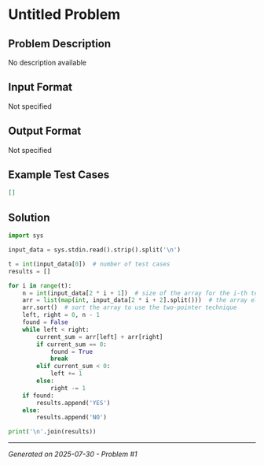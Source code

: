 # Untitled Problem

## Problem Description
No description available

## Input Format
Not specified

## Output Format
Not specified

## Example Test Cases
```json
[]
```

## Solution
```python
import sys

input_data = sys.stdin.read().strip().split('\n')

t = int(input_data[0])  # number of test cases
results = []

for i in range(t):
    n = int(input_data[2 * i + 1])  # size of the array for the i-th test case
    arr = list(map(int, input_data[2 * i + 2].split()))  # the array elements
    arr.sort()  # sort the array to use the two-pointer technique
    left, right = 0, n - 1
    found = False
    while left < right:
        current_sum = arr[left] + arr[right]
        if current_sum == 0:
            found = True
            break
        elif current_sum < 0:
            left += 1
        else:
            right -= 1
    if found:
        results.append('YES')
    else:
        results.append('NO')

print('\n'.join(results))
```

---
*Generated on 2025-07-30 - Problem #1*